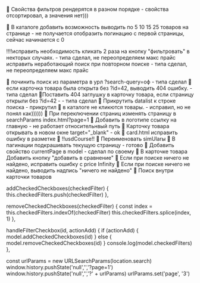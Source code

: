 🤔 Свойства фильтров рендерятся в разном порядке - свойства отсортировал, а значения нет)))

👀 В каталоге добавить возможность выводить по 5 10 15 25 товаров на странице - не получается отобразить погинацию с первой страницы, сейчас начинается с 0

!!!!исправить необходимость кликать 2 раза на кнопку "фильтровать" в некторых случаях. - типа сделал, не переопределяем макс прайс
исправить неработающий поиск при повторном поиске - типа сделал, не переопределяем макс прайс

🎉 починить поиск из параметра в урл ?search-query=оф - типа сделал
🎉если карточка товара была открыта без ?id=42, выводить 404 ошибку. - типа сделал
🎉Поставить 404 заглушку в карточку товара, если страницу открыли без ?id=42 - - типа сделал
🎉 Прикрутить datalist к строке поиска - прикрутил
🎉 в каталоге не кликются товары. - исправил, но не понял как))))))
🎉 При переключении страниц изменять страницу в searchParams index.html?page=1
🎉 Добавить в логотипе ссылку на главную - не работает относительнвый путь
🎉 Карточку товара открывать в новом окне target="\_blank" - ok
🎉 card.html исправить ошибку в разметке
🎉 !!usdCourse!!
🎉 Переименовать simUlarы
🎉 В пагинации подкрашивать текущую страницу - готово
🎉 Добавить свойство currentPage в model - сделал по своему
🎉 В карточке товара Добавить кнопку "добавить в сравнение"
🎉 Если при поиске ничего не найдено, исправить ошибку с price Infinity
🎉 Если при поиске ничего не найдено, выводить надпись "ничего не найдено"
🎉 Поиск внутри карточки товаров

addCheckedCheckboxes(checkedFilter) {
this.checkedFilters.push(checkedFilter)
},

removeCheckedCheckboxes(checkedFilter) {
const index = this.checkedFilters.indexOf(checkedFilter)
this.checkedFilters.splice(index, 1)
},

handleFilterCheckbox(id, actionAdd) {
if (actionAdd) {
model.addCheckedCheckboxes(id)
} else {
model.removeCheckedCheckboxes(id)
}
console.log(model.checkedFilters)
},

const urlParams = new URLSearchParams(location.search)
window.history.pushState('null','','?page=1')
window.history.pushState('null','','?' + urlParams)
urlParams.set('page', '3')
